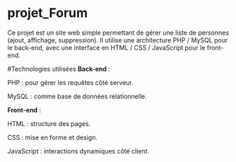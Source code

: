 ﻿# projet_Forum

Ce projet est un site web simple permettant de gérer une liste de personnes (ajout, affichage, suppression). Il utilise une architecture PHP / MySQL pour le back-end, avec une interface en HTML / CSS / JavaScript pour le front-end.

#Technologies utilisées
**Back-end** :

PHP : pour gérer les requêtes côté serveur.

MySQL : comme base de données relationnelle.

**Front-end** :

HTML : structure des pages.

CSS : mise en forme et design.

JavaScript : interactions dynamiques côté client.
